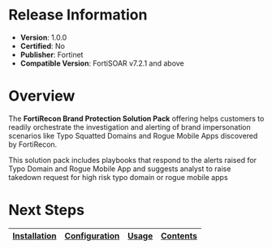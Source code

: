 # Release Information

* **Version**:  1.0.0
* **Certified**: No
* **Publisher**: Fortinet
* **Compatible Version**: FortiSOAR v7.2.1 and above

# Overview

The **FortiRecon Brand Protection Solution Pack** offering helps customers to readily orchestrate the investigation and alerting of brand impersonation scenarios like Typo Squatted Domains and Rogue Mobile Apps discovered by FortiRecon.

This solution pack includes playbooks that respond to the alerts raised for Typo Domain and Rogue Mobile App and suggests analyst to raise takedown request for high risk typo domain or rogue mobile apps

# Next Steps

| [Installation](./docs/setup.md#installation) | [Configuration](./docs/setup.md#configuration) | [Usage](./docs/usage.md) | [Contents](./docs/contents.md) |
|--------------------------------------------|----------------------------------------------|------------------------|------------------------------|
